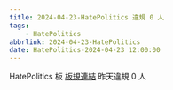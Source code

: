 ```yaml
---
title: 2024-04-23-HatePolitics 違規 0 人
tags:
    - HatePolitics
abbrlink: 2024-04-23-HatePolitics
date: HatePolitics-2024-04-23 12:00:00
---
```

HatePolitics 板 [板規連結](https://www.ptt.cc/bbs/HatePolitics/M.1617115262.A.D60.html)
昨天違規 0 人
